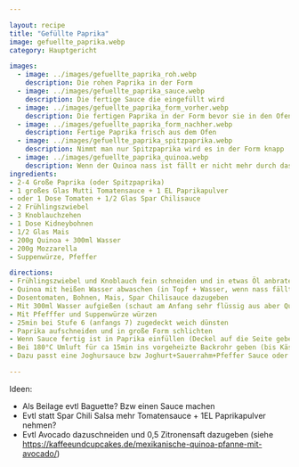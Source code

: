 ```yaml
---

layout: recipe
title: "Gefüllte Paprika"
image: gefuellte_paprika.webp
category: Hauptgericht

images:
  - image: ../images/gefuellte_paprika_roh.webp
    description: Die rohen Paprika in der Form
  - image: ../images/gefuellte_paprika_sauce.webp
    description: Die fertige Sauce die eingefüllt wird
  - image: ../images/gefuellte_paprika_form_vorher.webp
    description: Die fertigen Paprika in der Form bevor sie in den Ofen kommen
  - image: ../images/gefuellte_paprika_form_nachher.webp
    description: Fertige Paprika frisch aus dem Ofen
  - image: ../images/gefuellte_paprika_spitzpaprika.webp
    description: Nimmt man nur Spitzpaprika wird es in der Form knapp
  - image: ../images/gefuellte_paprika_quinoa.webp
    description: Wenn der Quinoa nass ist fällt er nicht mehr durch das Sieb
ingredients:
- 2-4 Große Paprika (oder Spitzpaprika)
- 1 großes Glas Mutti Tomatensauce + 1 EL Paprikapulver
- oder 1 Dose Tomaten + 1/2 Glas Spar Chilisauce
- 2 Frühlingszwiebel
- 3 Knoblauchzehen
- 1 Dose Kidneybohnen
- 1/2 Glas Mais
- 200g Quinoa + 300ml Wasser
- 200g Mozzarella
- Suppenwürze, Pfeffer

directions:
- Frühlingszwiebel und Knoblauch fein schneiden und in etwas Öl anbraten
- Quinoa mit heißen Wasser abwaschen (in Topf + Wasser, wenn nass fällt er nicht mehr durchs Sieb) und dazugeben
- Dosentomaten, Bohnen, Mais, Spar Chilisauce dazugeben
- Mit 300ml Wasser aufgießen (schaut am Anfang sehr flüssig aus aber Quinoa saugt sich mit der Zeit voll)
- Mit Pfefffer und Suppenwürze würzen
- 25min bei Stufe 6 (anfangs 7) zugedeckt weich dünsten
- Paprika aufschneiden und in große Form schlichten
- Wenn Sauce fertig ist in Paprika einfüllen (Deckel auf die Seite geben) und mit geschnittenem Mozzarella bedecken
- Bei 180°C Umluft für ca 15min ins vorgeheizte Backrohr geben (bis Käse leicht braun ist)
- Dazu passt eine Joghursauce bzw Joghurt+Sauerrahm+Pfeffer Sauce oder Bratkartoffeln

---
```


Ideen:

- Als Beilage evtl Baguette? Bzw einen Sauce machen
- Evtl statt Spar Chili Salsa mehr Tomatensauce + 1EL Paprikapulver nehmen?
- Evtl Avocado dazuschneiden und 0,5 Zitronensaft dazugeben (siehe https://kaffeeundcupcakes.de/mexikanische-quinoa-pfanne-mit-avocado/)